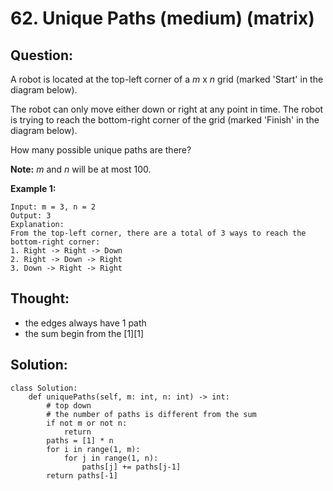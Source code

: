 # 62. Unique Paths \(medium\) \(matrix\)

## Question:

A robot is located at the top-left corner of a _m_ x _n_ grid \(marked 'Start' in the diagram below\).

The robot can only move either down or right at any point in time. The robot is trying to reach the bottom-right corner of the grid \(marked 'Finish' in the diagram below\).

How many possible unique paths are there?

**Note:** _m_ and _n_ will be at most 100.

**Example 1:**

```text
Input: m = 3, n = 2
Output: 3
Explanation:
From the top-left corner, there are a total of 3 ways to reach the bottom-right corner:
1. Right -> Right -> Down
2. Right -> Down -> Right
3. Down -> Right -> Right
```

## Thought:

* the edges always have 1 path
* the sum begin from the \[1\]\[1\]

## Solution:

```text
class Solution:
    def uniquePaths(self, m: int, n: int) -> int:
        # top down
        # the number of paths is different from the sum
        if not m or not n:
            return 
        paths = [1] * n
        for i in range(1, m):
            for j in range(1, n):
                paths[j] += paths[j-1]
        return paths[-1]
        
```

